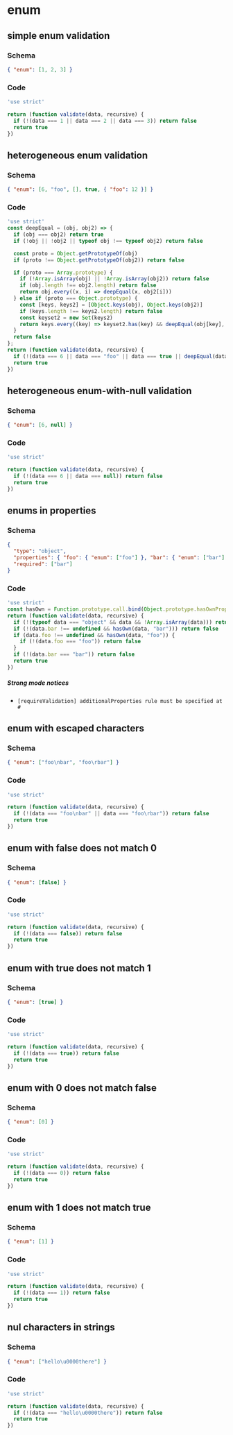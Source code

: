 # enum

## simple enum validation

### Schema

```json
{ "enum": [1, 2, 3] }
```

### Code

```js
'use strict'

return (function validate(data, recursive) {
  if (!(data === 1 || data === 2 || data === 3)) return false
  return true
})
```


## heterogeneous enum validation

### Schema

```json
{ "enum": [6, "foo", [], true, { "foo": 12 }] }
```

### Code

```js
'use strict'
const deepEqual = (obj, obj2) => {
  if (obj === obj2) return true
  if (!obj || !obj2 || typeof obj !== typeof obj2) return false

  const proto = Object.getPrototypeOf(obj)
  if (proto !== Object.getPrototypeOf(obj2)) return false

  if (proto === Array.prototype) {
    if (!Array.isArray(obj) || !Array.isArray(obj2)) return false
    if (obj.length !== obj2.length) return false
    return obj.every((x, i) => deepEqual(x, obj2[i]))
  } else if (proto === Object.prototype) {
    const [keys, keys2] = [Object.keys(obj), Object.keys(obj2)]
    if (keys.length !== keys2.length) return false
    const keyset2 = new Set(keys2)
    return keys.every((key) => keyset2.has(key) && deepEqual(obj[key], obj2[key]))
  }
  return false
};
return (function validate(data, recursive) {
  if (!(data === 6 || data === "foo" || data === true || deepEqual(data, []) || deepEqual(data, {"foo":12}))) return false
  return true
})
```


## heterogeneous enum-with-null validation

### Schema

```json
{ "enum": [6, null] }
```

### Code

```js
'use strict'

return (function validate(data, recursive) {
  if (!(data === 6 || data === null)) return false
  return true
})
```


## enums in properties

### Schema

```json
{
  "type": "object",
  "properties": { "foo": { "enum": ["foo"] }, "bar": { "enum": ["bar"] } },
  "required": ["bar"]
}
```

### Code

```js
'use strict'
const hasOwn = Function.prototype.call.bind(Object.prototype.hasOwnProperty);
return (function validate(data, recursive) {
  if (!(typeof data === "object" && data && !Array.isArray(data))) return false
  if (!(data.bar !== undefined && hasOwn(data, "bar"))) return false
  if (data.foo !== undefined && hasOwn(data, "foo")) {
    if (!(data.foo === "foo")) return false
  }
  if (!(data.bar === "bar")) return false
  return true
})
```

##### Strong mode notices

 * `[requireValidation] additionalProperties rule must be specified at #`


## enum with escaped characters

### Schema

```json
{ "enum": ["foo\nbar", "foo\rbar"] }
```

### Code

```js
'use strict'

return (function validate(data, recursive) {
  if (!(data === "foo\nbar" || data === "foo\rbar")) return false
  return true
})
```


## enum with false does not match 0

### Schema

```json
{ "enum": [false] }
```

### Code

```js
'use strict'

return (function validate(data, recursive) {
  if (!(data === false)) return false
  return true
})
```


## enum with true does not match 1

### Schema

```json
{ "enum": [true] }
```

### Code

```js
'use strict'

return (function validate(data, recursive) {
  if (!(data === true)) return false
  return true
})
```


## enum with 0 does not match false

### Schema

```json
{ "enum": [0] }
```

### Code

```js
'use strict'

return (function validate(data, recursive) {
  if (!(data === 0)) return false
  return true
})
```


## enum with 1 does not match true

### Schema

```json
{ "enum": [1] }
```

### Code

```js
'use strict'

return (function validate(data, recursive) {
  if (!(data === 1)) return false
  return true
})
```


## nul characters in strings

### Schema

```json
{ "enum": ["hello\u0000there"] }
```

### Code

```js
'use strict'

return (function validate(data, recursive) {
  if (!(data === "hello\u0000there")) return false
  return true
})
```

